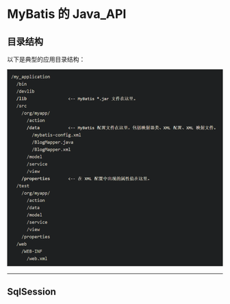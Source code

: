 # MyBatis 的 Java_API

## 目录结构

以下是典型的应用目录结构：

![结构](images/javaapi_images/image1.png "目录结构")



---

## SqlSession
